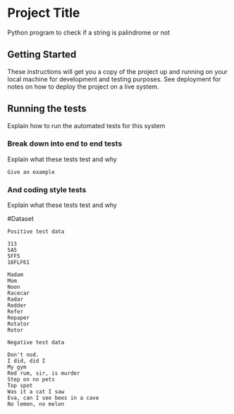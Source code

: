 # Project Title

Python program to check if a string is palindrome or not

## Getting Started

These instructions will get you a copy of the project up and running on your local machine for development and testing purposes. See deployment for notes on how to deploy the project on a live system.


## Running the tests

Explain how to run the automated tests for this system

### Break down into end to end tests

Explain what these tests test and why

```
Give an example
```

### And coding style tests

Explain what these tests test and why

#Dataset
```
Positive test data

313
5A5
5FF5
16FLF61

Madam
Mom
Noon
Racecar
Radar
Redder
Refer
Repaper
Rotator
Rotor

Negative test data

Don't nod.
I did, did I
My gym
Red rum, sir, is murder
Step on no pets
Top spot
Was it a cat I saw
Eva, can I see bees in a cave
No lemon, no melon
